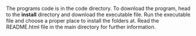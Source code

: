 The programs code is in the code directory.
To download the program, head to the __install__ directory and download the executable file.
Run the executable file and choose a proper place to install the folders at. Read the README.html file in the main directory for further information.
